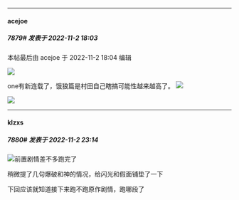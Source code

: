 

*****

####  acejoe  
##### 7879#       发表于 2022-11-2 18:03

 本帖最后由 acejoe 于 2022-11-2 18:04 编辑 

<img src="https://p.sda1.dev/8/9678599fb36b5b9070b6ed198d140c2c/efaf744c510fd9f9a9607aa8602dd42a2934a457.jpg" referrerpolicy="no-referrer">

one有新连载了，饿狼篇是村田自己瞎搞可能性越来越高了。
<img src="https://p.sda1.dev/8/6902765c722e3e35e2747458a3aa6e4e/e4a9f725bc315c60a56f0a2ec8b1cb134b5477d4.jpg" referrerpolicy="no-referrer">

<img src="https://p.sda1.dev/8/4ecc3831a80b4ce6aa78d6ed6e38dc04/3e7e43f5e0fe992533f6089171a85edf8fb171d4.jpg" referrerpolicy="no-referrer">



*****

####  klzxs  
##### 7880#       发表于 2022-11-2 23:14

<img src="https://static.saraba1st.com/image/smiley/face2017/009.gif" referrerpolicy="no-referrer">前置剧情差不多跑完了

稍微提了几句爆破和神的情况，给闪光和假面铺垫了一下

下回应该就知道接下来跑不跑原作剧情，跑哪段了

